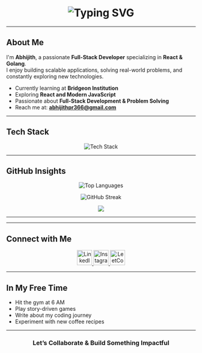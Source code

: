 <h1 align="center">
  <img src="https://readme-typing-svg.demolab.com?font=Fira+Code&weight=500&size=28&pause=1000&color=58A6FF&center=true&vCenter=true&width=500&lines=Hi,+I'm+Abhijith+PR;|+React+%26+Golang" alt="Typing SVG" />
</h1>

---

## About Me  

I'm **Abhijith**, a passionate **Full-Stack Developer** specializing in **React & Golang**.  
I enjoy building scalable applications, solving real-world problems, and constantly exploring new technologies.  

- Currently learning at **Bridgeon Institution**  
- Exploring **React and Modern JavaScript**  
- Passionate about **Full-Stack Development & Problem Solving**  
- Reach me at: **abhijithpr366@gmail.com**  

---

## Tech Stack  

<p align="center">
  <img src="https://skillicons.dev/icons?i=html,css,js,react,redux,tailwind,git,github," alt="Tech Stack" />
</p>

---
##

## GitHub Insights  

<p align="center">
  <img src="https://github-readme-stats.vercel.app/api/top-langs/?username=Abhijith232373&layout=compact&theme=github_dark&hide_border=true" alt="Top Languages" />
</p>

<p align="center">
  <img src="https://github-readme-streak-stats.herokuapp.com?user=Abhijith232373&theme=github-dark-blue&hide_border=true" alt="GitHub Streak" />
</p>

<p align="center">
  <img src="https://github-readme-activity-graph.vercel.app/graph?username=Abhijith232373&theme=github-dark&hide_border=true" />
</p>

---


---

## Connect with Me  

<p align="center">
  <a href="https://linkedin.com/in/abhijith-p-r--" target="_blank">
    <img src="https://skillicons.dev/icons?i=linkedin" height="40" alt="LinkedIn" />
  </a>
  <a href="https://instagram.com/_.abhi_jith_._" target="_blank">
    <img src="https://skillicons.dev/icons?i=instagram" height="40" alt="Instagram" />
  </a>
  <a href="https://www.leetcode.com/abhijith_pr" target="_blank">
    <img src="https://cdn.jsdelivr.net/gh/devicons/devicon/icons/leetcode/leetcode-original.svg" height="40" alt="LeetCode" />
  </a>
</p>

---

## In My Free Time  

- Hit the gym at 6 AM  
- Play story-driven games  
- Write about my coding journey  
- Experiment with new coffee recipes  

---

<h3 align="center">Let’s Collaborate & Build Something Impactful</h3>
